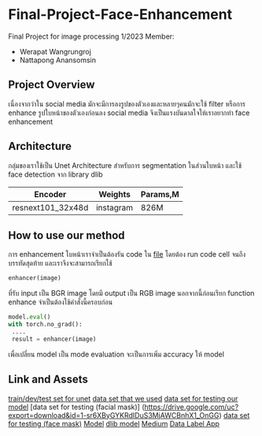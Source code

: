 # Final-Project-Face-Enhancement
Final Project for image processing 1/2023
Member:
- Werapat Wangrungroj
- Nattapong Anansomsin

## Project Overview

เนื่องจากว่าใน social media มักจะมีการลงรูปของตัวเองและหลายๆคนมักจะใช้ filter หรือการ enhance รูปใบหน้าของตัวเองก่อนลง social media จึงเป็นแรงบันดาลใจให้เราอยากทำ face enhancement 

## Architecture

กลุ่มของเราใช้เป็น Unet Architecture สำหรับการ segmentation ในส่วนใบหน้า และใช้ face detection จาก library dlib 

Encoder | Weights | Params,M
--- | --- | ---
resnext101_32x48d | instagram | 826M

## How to use our method

การ enhancement ใบหน้าเราจำเป็นต้องรัน code ใน [file](eval_model.ipynb) โดยต้อง run code cell จนถึงบรรทัดสุดท้าย และเราจึงจะสามารถเรียกใช้

```python
enhancer(image)
```

ที่รับ input เป็น BGR image โดยมี output เป็น RGB image นอกจากนี้ก่อนเรียก function enhance จำเป็นต้องใช้คำสั่งนี้ครอบก่อน

```python
model.eval()
with torch.no_grad():
 ....
 result = enhancer(image)
```

เพื่อเปลี่ยน model เป็น mode evaluation จะเป็นการเพิ่ม accuracy ให้ model

## Link and Assets
[train/dev/test set for unet](https://drive.google.com/uc?export=download&id=1XOBoRGSraP50_pS1YPB8_i8Wmw_5L-NG)
[data set that we used](https://www.kaggle.com/datasets/ashwingupta3012/human-faces)
[data set for testing our model](https://drive.google.com/uc?export=download&id=1WeP0mTjUDBt2Zx4JWO0U0xf15jwpsr6V)
[data set for testing (facial mask)] (https://drive.google.com/uc?export=download&id=1-sr6XByGYKRdIDuS3MjAWCBnhX1_OnGG)
[data set for testing (face mask)](https://drive.google.com/uc?export=download&id=1K0QTK_GSyai5vNwMgaO3Kh54n5w4Sjtx)
[Model](https://drive.google.com/uc?export=download&id=1_fdYp8trR7mMDWeqjHOhTASp4SQv7RSk)
[dlib model](http://dlib.net/files/shape_predictor_68_face_landmarks.dat.bz2)
[Medium](https://medium.com/@werapatwangrungroj/face-enhancement-ด้วย-semantic-segmentation-model-และ-facial-landmark-detection-model-2a8c1381b1a8)
[Data Label App](https://imagej.net/ij/download.html)


 
